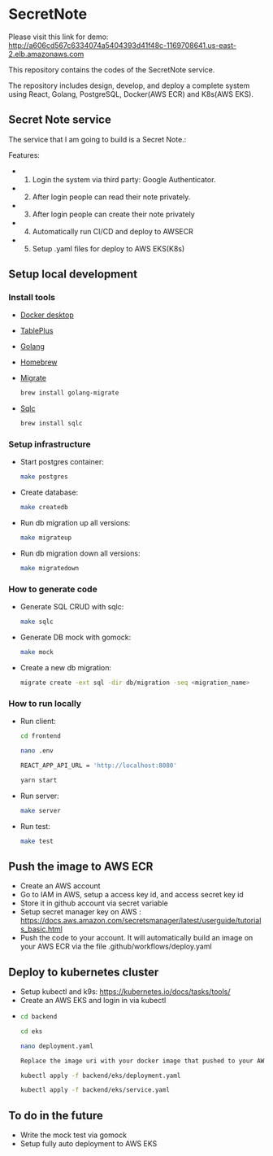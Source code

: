 # SecretNote

Please visit this link for demo: http://a606cd567c6334074a5404393d41f48c-1169708641.us-east-2.elb.amazonaws.com

This repository contains the codes of the SecretNote service.

The repository includes design, develop, and deploy a complete system using React, Golang, PostgreSQL, Docker(AWS ECR) and K8s(AWS EKS).


## Secret Note service

The service that I am going to build is a Secret Note.:

Features:
- 1. Login the system via third party: Google Authenticator.
- 2. After login people can read their note privately.
- 3. After login people can create their note privately
- 4. Automatically run CI/CD and deploy to AWSECR
- 5. Setup .yaml files for deploy to AWS EKS(K8s)
## Setup local development

### Install tools

- [Docker desktop](https://www.docker.com/products/docker-desktop)
- [TablePlus](https://tableplus.com/)
- [Golang](https://golang.org/)
- [Homebrew](https://brew.sh/)
- [Migrate](https://github.com/golang-migrate/migrate/tree/master/cmd/migrate)

    ```bash
    brew install golang-migrate
    ```

- [Sqlc](https://github.com/kyleconroy/sqlc#installation)

    ```bash
    brew install sqlc
    ```

### Setup infrastructure

- Start postgres container:

    ```bash
    make postgres
    ```

- Create database:

    ```bash
    make createdb
    ```

- Run db migration up all versions:

    ```bash
    make migrateup
    ```

- Run db migration down all versions:

    ```bash
    make migratedown
    ```


### How to generate code

- Generate SQL CRUD with sqlc:

    ```bash
    make sqlc
    ```

- Generate DB mock with gomock:

    ```bash
    make mock
    ```

- Create a new db migration:

    ```bash
    migrate create -ext sql -dir db/migration -seq <migration_name>
    ```

### How to run locally

- Run client:

    ```bash
    cd frontend
    ```
    ```bash
    nano .env
    ```
    ```bash
    REACT_APP_API_URL = 'http://localhost:8080'
    ```
    ```bash
    yarn start
    ```
- Run server:
    ```bash
    make server
    ```

- Run test:

    ```bash
    make test
    ```

## Push the image to AWS ECR

- Create an AWS account
- Go to IAM in AWS, setup a access key id, and access secret key id
- Store it in github account via secret variable
- Setup secret manager key on AWS : https://docs.aws.amazon.com/secretsmanager/latest/userguide/tutorials_basic.html
- Push the code to your account. It will automatically build an image on your AWS ECR via the file .github/workflows/deploy.yaml

## Deploy to kubernetes cluster

- Setup kubectl and k9s: https://kubernetes.io/docs/tasks/tools/
- Create an AWS EKS and login in via kubectl
- 
    ```bash
    cd backend
    ```
    ```bash
    cd eks
    ```
    ```bash
    nano deployment.yaml
    ```
    ```bash
    Replace the image uri with your docker image that pushed to your AWS ECR before
    ```
    ```bash
    kubectl apply -f backend/eks/deployment.yaml
    ```
    ```bash
    kubectl apply -f backend/eks/service.yaml
    ```
## To do in the future
- Write the mock test via gomock
- Setup fully auto deployment to AWS EKS
